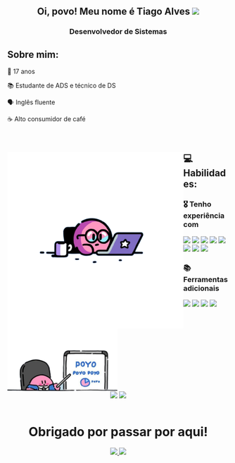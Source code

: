 <h2 align="center">
  Oi, povo! Meu nome é Tiago Alves
  <img src="https://raw.githubusercontent.com/iampavangandhi/iampavangandhi/master/gifs/Hi.gif" width="30">
</h2>

<h3 align="center">Desenvolvedor de Sistemas</h3>

<h2> Sobre mim: </h2> 

🧓 17 anos

📚 Estudante de ADS e técnico de DS

🗣 Inglês fluente

☕ Alto consumidor de café

<br>

<div align="center">

  <img align="left" src="./src/kirbyPC.png" height="400" />

  <div align="left">
    <h2> 💻 Habilidades: </h2> 
    <h3> 🎖️ Tenho experiência com </h3>
    <div>
      <img src="https://cdn.jsdelivr.net/gh/devicons/devicon/icons/html5/html5-original.svg"  width="40"/>
      <img src="https://cdn.jsdelivr.net/gh/devicons/devicon/icons/css3/css3-original.svg" width="40"/>
      <img src="https://cdn.jsdelivr.net/gh/devicons/devicon/icons/javascript/javascript-original.svg" width="40"/>
      <img src="https://cdn.jsdelivr.net/gh/devicons/devicon/icons/nodejs/nodejs-original.svg" width="40"/>
      <img src="https://cdn.jsdelivr.net/gh/devicons/devicon/icons/react/react-original.svg" width="40"/>
      <img src="https://cdn.jsdelivr.net/gh/devicons/devicon/icons/bootstrap/bootstrap-plain.svg" width="40"/>
      <img src="https://cdn.jsdelivr.net/gh/devicons/devicon/icons/java/java-original.svg" width="40"/>
      <img src="https://cdn.jsdelivr.net/gh/devicons/devicon/icons/mysql/mysql-original.svg" width="40"/>
    </div>
    <h3> 📚 Ferramentas adicionais </h3>
    <div>
      <img src="https://cdn.jsdelivr.net/gh/devicons/devicon/icons/figma/figma-original.svg" width="40"/>
      <img src="https://cdn.jsdelivr.net/gh/devicons/devicon/icons/trello/trello-plain.svg" width="40"/>
      <img src="https://cdn.jsdelivr.net/gh/devicons/devicon/icons/canva/canva-original.svg" width="40"/>
      <img src="https://cdn.jsdelivr.net/gh/devicons/devicon/icons/photoshop/photoshop-line.svg" width="40"/>
    </div>
  </div>

</div>

<br>

<div>
  <img align="center" src="./src/kirbyGraph.png" width="250"/>

  <div align="center">
    <img height="180em" src="https://github-readme-stats.vercel.app/api?username=tialvesdev&show_icons=true&theme=material-palenight&include_all_commits=true&count_private=true"/>
    <img height="180em" src="https://github-readme-stats.vercel.app/api/top-langs/?username=tialvesdev&layout=compact&langs_count=7&theme=material-palenight"/>
  </div>


</div>

<br>

<div align="center">
  <h1 align="center"> Obrigado por passar por aqui! </h1>
  <div align="center">
    <a href="https://www.linkedin.com/in/ti-alves/" target="_blank">
      <img src="https://img.shields.io/badge/LinkedIn-blue?logo=linkedin&logoColor=white&style=for-the-badge">
    </a>
    <a href="mailto:tialves.dev@gmail.com" target="_blank">
      <img src="https://img.shields.io/badge/Gmail-D14836?style=for-the-badge&logo=gmail&logoColor=white">
    </a>
  </div>
</div>

<br>
